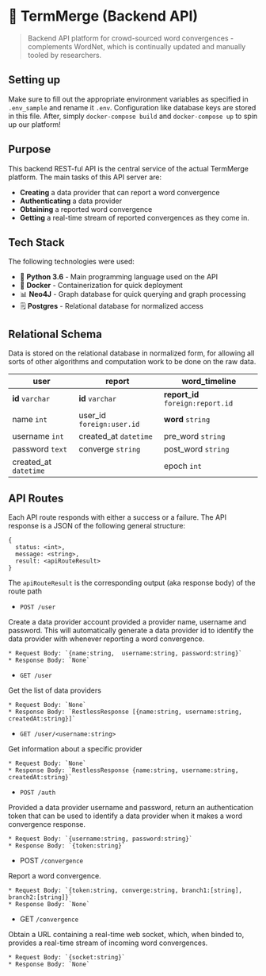 # 🌠 TermMerge (Backend API)
> Backend API platform for crowd-sourced word convergences - complements WordNet, which is continually updated and manually tooled by researchers.

## Setting up
Make sure to fill out the appropriate environment variables as specified in `.env_sample` and rename it `.env`. Configuration like database keys are stored in this file. After, simply `docker-compose build` and `docker-compose up` to spin up our platform!

## Purpose
This backend REST-ful API is the central service of the actual TermMerge platform. 
The main tasks of this API server are:

* **Creating** a data provider that can report a word convergence
* **Authenticating** a data provider
* **Obtaining** a reported word convergence
* **Getting** a real-time stream of reported convergences as they come in. 

## Tech Stack

The following technologies were used:

* 🐍 **Python 3.6** - Main programming language used on the API
* 🐋 **Docker** - Containerization for quick deployment
* 📊 **Neo4J** - Graph database for quick querying and graph processing
* 🗒️ **Postgres** - Relational database for normalized access

## Relational Schema

Data is stored on the relational database in normalized form, for allowing all sorts of other algorithms and computation work to be done on the raw data.

| user                  | report                    | word_timeline                     |
|-----------------------|---------------------------|-----------------------------------|
| **id** `varchar`      | **id** `varchar`          | **report_id** `foreign:report.id` |
| name `int`            | user_id `foreign:user.id` | **word** `string`                 |
| username `int`        | created_at `datetime`     | pre_word `string`                 |
| password `text`       | converge `string`         | post_word `string`                |
| created_at `datetime` |                           | epoch `int`                       |

## API Routes

Each API route responds with either a success or a failure. The API response is a JSON of the following general structure:
```
{
  status: <int>,
  message: <string>,
  result: <apiRouteResult>
}
```
The `apiRouteResult` is the corresponding output (aka response body) of the route path

  * `POST /user`
  
  Create a data provider account provided a provider name, username and password. This will automatically generate a data provider id to identify the data provider with whenever reporting a word convergence.
  
    * Request Body: `{name:string,  username:string, password:string}`
    * Response Body: `None`
  
  * `GET /user`
  
  Get the list of data providers
  
    * Request Body: `None`
    * Response Body: `RestlessResponse [{name:string, username:string, createdAt:string}]`
  
  * `GET /user/<username:string>`
  
  Get information about a specific provider
  
    * Request Body: `None`
    * Response Body: `RestlessResponse {name:string, username:string, createdAt:string}`
  
  * `POST /auth`
  
  Provided a data provider username and password, return an authentication token that can be used to identify a data provider when it makes a word convergence response.
    
    * Request Body: `{username:string, password:string}`
    * Response Body: `{token:string}`
    
  * POST `/convergence`
  
  Report a word convergence.
  
    * Request Body: `{token:string, converge:string, branch1:[string], branch2:[string]}`
    * Response Body: `None`
    
  * GET `/convergence`
  
  Obtain a URL containing a real-time web socket, which, when binded to, provides a real-time stream of incoming word convergences.
  
    * Request Body: `{socket:string}`
    * Response Body: `None`
